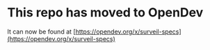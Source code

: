 # This repo has moved to OpenDev

It can now be found at [https://opendev.org/x/surveil-specs](https://opendev.org/x/surveil-specs)
